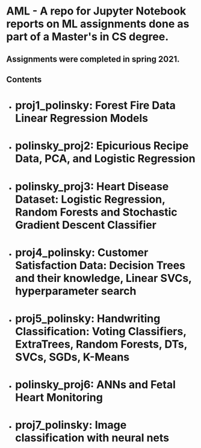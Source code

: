 # AML - A repo for Jupyter Notebook reports on ML assignments done as part of a Master's in CS degree.
## Assignments were completed in spring 2021.

## **Contents**

- # proj1_polinsky: Forest Fire Data Linear Regression Models
- # polinsky_proj2: Epicurious Recipe Data, PCA, and Logistic Regression
- # polinsky_proj3: Heart Disease Dataset: Logistic Regression, Random Forests and Stochastic Gradient Descent Classifier
- # proj4_polinsky: Customer Satisfaction Data: Decision Trees and their knowledge, Linear SVCs, hyperparameter search
- # proj5_polinsky: Handwriting Classification: Voting Classifiers, ExtraTrees, Random Forests, DTs, SVCs, SGDs, K-Means
- # polinsky_proj6: ANNs and Fetal Heart Monitoring
- # proj7_polinsky: Image classification with neural nets
